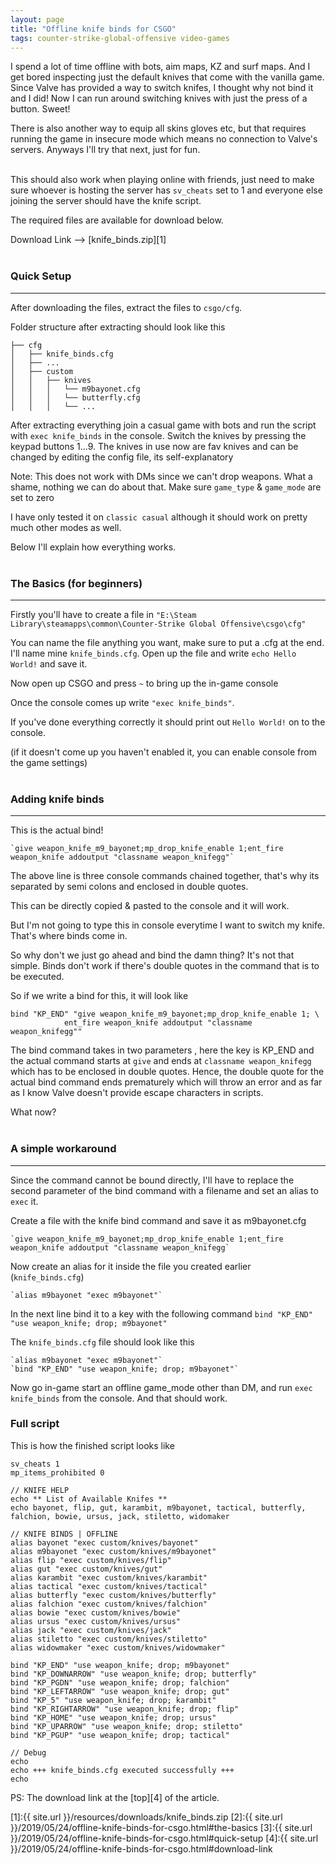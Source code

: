 ```yaml
---
layout: page
title: "Offline knife binds for CSGO"
tags: counter-strike-global-offensive video-games
---
```


I spend a lot of time offline with bots, aim maps, KZ and surf maps. And I get bored inspecting just the default knives that come with the vanilla game. Since Valve has provided a way to switch knifes, I thought why not bind it and I did! Now I can run around switching knives with just the press of a button. Sweet! <br>

There is also another way to equip all skins gloves etc, but that requires running the game in insecure mode which means no connection to Valve's servers. Anyways I'll try that next, just for fun.<br><br>
 
<!--more-->

This should also work when playing online with friends, just need to make sure whoever is hosting the server has `sv_cheats` set to 1 and everyone else joining the server should have the knife script.<br>

The required files are available for download below.

Download Link --> <a name="download-link">[knife_binds.zip][1]</a><br><br>

### Quick Setup<br>
- - -

After downloading the files, extract the files to `csgo/cfg`.<br>

Folder structure after extracting should look like this<br>
```
├── cfg  
│   ├── knife_binds.cfg  
│   ├── ...
│   ├── custom  
│   │   ├── knives  
│   │   │   └── m9bayonet.cfg  
│   │   │   └── butterfly.cfg  
│   │   │   └── ...  
```

After extracting everything join a casual game with bots and run the script with `exec knife_binds` in the console. Switch the knives by pressing the keypad buttons 1...9. The knives in use now are fav knives and can be changed by editing the config file, its self-explanatory<br>

Note: This does not work with DMs since we can't drop weapons. What a shame, nothing we can do about that. Make sure `game_type` & `game_mode` are set to zero<br>

I have only tested it on `classic casual` although it should work on pretty much other modes as well.<br>

Below I'll explain how everything works.<br><br>

### The Basics (for beginners)<br>
- - -
Firstly you'll have to create a file in `"E:\Steam Library\steamapps\common\Counter-Strike Global Offensive\csgo\cfg"`<br>

You can name the file anything you want, make sure to put a .cfg at the end. I'll name mine `knife_binds.cfg`. Open up the file and write `echo Hello World!` and save it.<br>

Now open up CSGO and press `~` to bring up the in-game console<br>

Once the console comes up write `"exec knife_binds"`.<br>

If you've done everything correctly it should print out `Hello World!` on to the console.<br>

(if it doesn't come up you haven't enabled it, you can enable console from the game settings)<br><br>

### Adding knife binds<br>
- - -
This is the actual bind!<br>

    `give weapon_knife_m9_bayonet;mp_drop_knife_enable 1;ent_fire weapon_knife addoutput "classname weapon_knifegg"`

The above line is three console commands chained together, that's why its separated by semi colons and enclosed in double quotes.<br>

This can be directly copied & pasted to the console and it will work.<br>

But I'm not going to type this in console everytime I want to switch my knife. That's where binds come in.<br>

So why don't we just go ahead and bind the damn thing? It's not that simple. Binds don't work if there's double quotes in the command that is to be executed.<br>

So if we write a bind for this, it will look like<br>

    bind "KP_END" "give weapon_knife_m9_bayonet;mp_drop_knife_enable 1; \
                ent_fire weapon_knife addoutput "classname weapon_knifegg""

The bind command takes in two parameters <key> <command>, here the key is KP_END and the actual command starts at `give` and ends at `classname weapon_knifegg` which has to be enclosed in double quotes. Hence, the double quote for the actual bind command ends prematurely which will throw an error and as far as I know Valve doesn't provide escape characters in scripts.<br>

What now?<br><br>

### A simple workaround<br>
- - -

Since the command cannot be bound directly, I'll have to replace the second parameter of the bind command with a filename and set an alias to `exec` it.<br>

Create a file with the knife bind command and save it as m9bayonet.cfg<br>

    `give weapon_knife_m9_bayonet;mp_drop_knife_enable 1;ent_fire weapon_knife addoutput "classname weapon_knifegg`

Now create an alias for it inside the file you created earlier (`knife_binds.cfg`)<br>

    `alias m9bayonet "exec m9bayonet"`

In the next line bind it to a key with the following command
    `bind "KP_END" "use weapon_knife; drop; m9bayonet"`

The `knife_binds.cfg` file should look like this<br>

    `alias m9bayonet "exec m9bayonet"`
    `bind "KP_END" "use weapon_knife; drop; m9bayonet"`

Now go in-game start an offline game_mode other than DM, and run `exec knife_binds` from the console. And that should work.<br>

### Full script

This is how the finished script looks like<br>

```
sv_cheats 1
mp_items_prohibited 0

// KNIFE HELP
echo ** List of Available Knifes **
echo bayonet, flip, gut, karambit, m9bayonet, tactical, butterfly, falchion, bowie, ursus, jack, stiletto, widomaker

// KNIFE BINDS | OFFLINE
alias bayonet "exec custom/knives/bayonet"
alias m9bayonet "exec custom/knives/m9bayonet"
alias flip "exec custom/knives/flip"
alias gut "exec custom/knives/gut"
alias karambit "exec custom/knives/karambit"
alias tactical "exec custom/knives/tactical"
alias butterfly "exec custom/knives/butterfly"
alias falchion "exec custom/knives/falchion"
alias bowie "exec custom/knives/bowie"
alias ursus "exec custom/knives/ursus"
alias jack "exec custom/knives/jack"
alias stiletto "exec custom/knives/stiletto"
alias widowmaker "exec custom/knives/widowmaker"

bind "KP_END" "use weapon_knife; drop; m9bayonet"
bind "KP_DOWNARROW" "use weapon_knife; drop; butterfly"
bind "KP_PGDN" "use weapon_knife; drop; falchion"
bind "KP_LEFTARROW" "use weapon_knife; drop; gut"
bind "KP_5" "use weapon_knife; drop; karambit"
bind "KP_RIGHTARROW" "use weapon_knife; drop; flip"
bind "KP_HOME" "use weapon_knife; drop; ursus"
bind "KP_UPARROW" "use weapon_knife; drop; stiletto"
bind "KP_PGUP" "use weapon_knife; drop; tactical"

// Debug
echo
echo +++ knife_binds.cfg executed successfully +++
echo
```

PS: The download link at the [top][4] of the article.<br>

[1]:{{ site.url }}/resources/downloads/knife_binds.zip
[2]:{{ site.url }}/2019/05/24/offline-knife-binds-for-csgo.html#the-basics
[3]:{{ site.url }}/2019/05/24/offline-knife-binds-for-csgo.html#quick-setup
[4]:{{ site.url }}/2019/05/24/offline-knife-binds-for-csgo.html#download-link

